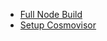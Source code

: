 - [Full Node Build](<Full Node Build c679387f.md>)
- [Setup Cosmovisor](<Setup Cosmovisor 309d37f8.md>)
